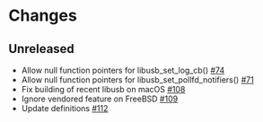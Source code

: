 # Changes


## Unreleased
* Allow null function pointers for libusb_set_log_cb() [#74]
* Allow null function pointers for libusb_set_pollfd_notifiers() [#71]
* Fix building of recent libusb on macOS [#108]
* Ignore vendored feature on FreeBSD [#109]
* Update definitions [#112]

[#74]: https://github.com/a1ien/rusb/pull/74
[#71]: https://github.com/a1ien/rusb/pull/71
[#108]: https://github.com/a1ien/rusb/pull/108
[#109]: https://github.com/a1ien/rusb/pull/109
[#112]: https://github.com/a1ien/rusb/pull/112
